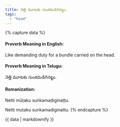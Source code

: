 ```yaml
---
title: నెత్తి మూటకు సుంకమడిగినట్టు.
tags:
  - "head"
---
```


{% capture data %}
#### Proverb Meaning in English:
Like demanding duty for a bundle carried on the head.

#### Proverb Meaning in Telugu:
నెత్తి మూటకు సుంకమడిగినట్టు.

#### Romanization:
Netti mūṭaku suṅkamaḍiginaṭṭu.

Netti mutaku sunkamadiginattu.
{% endcapture %}

{{ data | markdownify }}

